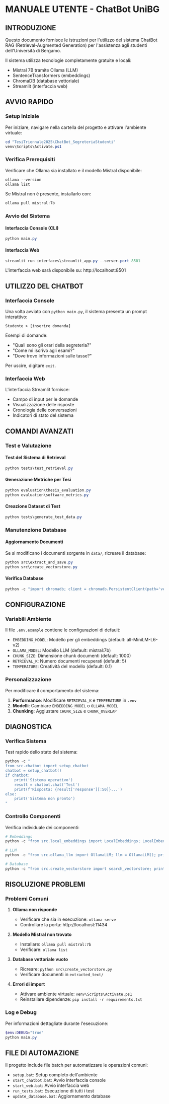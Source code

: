 # MANUALE UTENTE - ChatBot UniBG

## INTRODUZIONE

Questo documento fornisce le istruzioni per l'utilizzo del sistema ChatBot RAG (Retrieval-Augmented Generation) per l'assistenza agli studenti dell'Università di Bergamo.

Il sistema utilizza tecnologie completamente gratuite e locali:
- Mistral 7B tramite Ollama (LLM)
- SentenceTransformers (embeddings)
- ChromaDB (database vettoriale)
- Streamlit (interfaccia web)

## AVVIO RAPIDO

### Setup Iniziale

Per iniziare, navigare nella cartella del progetto e attivare l'ambiente virtuale:

```powershell
cd "TesiTriennale2025\ChatBot_SegreteriaStudenti"
venv\Scripts\Activate.ps1
```

### Verifica Prerequisiti

Verificare che Ollama sia installato e il modello Mistral disponibile:

```powershell
ollama --version
ollama list
```

Se Mistral non è presente, installarlo con:

```powershell
ollama pull mistral:7b
```

### Avvio del Sistema

#### Interfaccia Console (CLI)
```powershell
python main.py
```

#### Interfaccia Web
```powershell
streamlit run interfaces\streamlit_app.py --server.port 8501
```

L'interfaccia web sarà disponibile su: http://localhost:8501

## UTILIZZO DEL CHATBOT

### Interfaccia Console

Una volta avviato con `python main.py`, il sistema presenta un prompt interattivo:

```
Studente > [inserire domanda]
```

Esempi di domande:
- "Quali sono gli orari della segreteria?"
- "Come mi iscrivo agli esami?"
- "Dove trovo informazioni sulle tasse?"

Per uscire, digitare `exit`.

### Interfaccia Web

L'interfaccia Streamlit fornisce:
- Campo di input per le domande
- Visualizzazione delle risposte
- Cronologia delle conversazioni
- Indicatori di stato del sistema

## COMANDI AVANZATI

### Test e Valutazione

#### Test del Sistema di Retrieval
```powershell
python tests\test_retrieval.py
```

#### Generazione Metriche per Tesi
```powershell
python evaluation\thesis_evaluation.py
python evaluation\software_metrics.py
```

#### Creazione Dataset di Test
```powershell
python tests\generate_test_data.py
```

### Manutenzione Database

#### Aggiornamento Documenti
Se si modificano i documenti sorgente in `data/`, ricreare il database:

```powershell
python src\extract_and_save.py
python src\create_vectorstore.py
```

#### Verifica Database
```powershell
python -c "import chromadb; client = chromadb.PersistentClient(path='vectordb'); print(f'Documenti: {client.get_collection(\"unibg_docs\").count()}')"
```

## CONFIGURAZIONE

### Variabili Ambiente

Il file `.env.example` contiene le configurazioni di default:

- `EMBEDDING_MODEL`: Modello per gli embeddings (default: all-MiniLM-L6-v2)
- `OLLAMA_MODEL`: Modello LLM (default: mistral:7b)
- `CHUNK_SIZE`: Dimensione chunk documenti (default: 1000)
- `RETRIEVAL_K`: Numero documenti recuperati (default: 5)
- `TEMPERATURE`: Creatività del modello (default: 0.1)

### Personalizzazione

Per modificare il comportamento del sistema:

1. **Performance**: Modificare `RETRIEVAL_K` e `TEMPERATURE` in `.env`
2. **Modelli**: Cambiare `EMBEDDING_MODEL` o `OLLAMA_MODEL`
3. **Chunking**: Aggiustare `CHUNK_SIZE` e `CHUNK_OVERLAP`

## DIAGNOSTICA

### Verifica Sistema

Test rapido dello stato del sistema:

```powershell
python -c "
from src.chatbot import setup_chatbot
chatbot = setup_chatbot()
if chatbot:
    print('Sistema operativo')
    result = chatbot.chat('Test')
    print(f'Risposta: {result['response'][:50]}...')
else:
    print('Sistema non pronto')
"
```

### Controllo Componenti

Verifica individuale dei componenti:

```powershell
# Embeddings
python -c "from src.local_embeddings import LocalEmbeddings; LocalEmbeddings()"

# LLM
python -c "from src.ollama_llm import OllamaLLM; llm = OllamaLLM(); print('OK' if llm.is_running() else 'Errore')"

# Database
python -c "from src.create_vectorstore import search_vectorstore; print(len(search_vectorstore('test')['documents'][0]))"
```

## RISOLUZIONE PROBLEMI

### Problemi Comuni

1. **Ollama non risponde**
   - Verificare che sia in esecuzione: `ollama serve`
   - Controllare la porta: http://localhost:11434

2. **Modello Mistral non trovato**
   - Installare: `ollama pull mistral:7b`
   - Verificare: `ollama list`

3. **Database vettoriale vuoto**
   - Ricreare: `python src\create_vectorstore.py`
   - Verificare documenti in `extracted_text/`

4. **Errori di import**
   - Attivare ambiente virtuale: `venv\Scripts\Activate.ps1`
   - Reinstallare dipendenze: `pip install -r requirements.txt`

### Log e Debug

Per informazioni dettagliate durante l'esecuzione:

```powershell
$env:DEBUG="true"
python main.py
```

## FILE DI AUTOMAZIONE

Il progetto include file batch per automatizzare le operazioni comuni:

- `setup.bat`: Setup completo dell'ambiente
- `start_chatbot.bat`: Avvio interfaccia console
- `start_web.bat`: Avvio interfaccia web
- `run_tests.bat`: Esecuzione di tutti i test
- `update_database.bat`: Aggiornamento database


